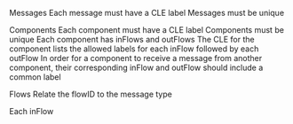 Messages
Each message must have a CLE label
Messages must be unique

Components
Each component must have a CLE label
Components must be unique
Each component has inFlows and outFlows
The CLE for the component lists the allowed labels for each inFlow followed by each outFlow
In order for a component to receive a message from another component, their corresponding inFlow and outFlow should include a common label

Flows
Relate the flowID to the message type

Each inFlow 
